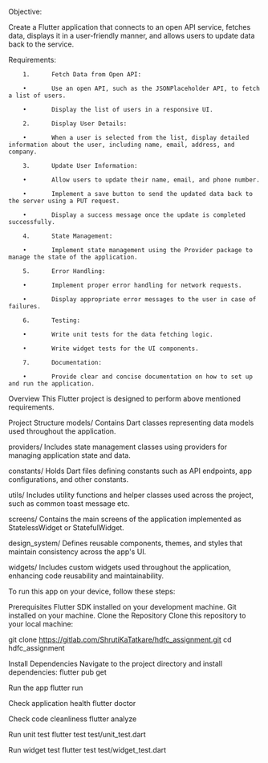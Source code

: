 Objective:

Create a Flutter application that connects to an open API service, fetches data, displays it in a user-friendly manner, and allows users to update data back to the service.

Requirements:

        1.      Fetch Data from Open API:

        •       Use an open API, such as the JSONPlaceholder API, to fetch a list of users.

        •       Display the list of users in a responsive UI.

        2.      Display User Details:

        •       When a user is selected from the list, display detailed information about the user, including name, email, address, and company.

        3.      Update User Information:

        •       Allow users to update their name, email, and phone number.

        •       Implement a save button to send the updated data back to the server using a PUT request.

        •       Display a success message once the update is completed successfully.

        4.      State Management:

        •       Implement state management using the Provider package to manage the state of the application.

        5.      Error Handling:

        •       Implement proper error handling for network requests.

        •       Display appropriate error messages to the user in case of failures.

        6.      Testing:

        •       Write unit tests for the data fetching logic.

        •       Write widget tests for the UI components.

        7.      Documentation:

        •       Provide clear and concise documentation on how to set up and run the application.

Overview
This Flutter project is designed to perform above mentioned requirements.

Project Structure
models/
Contains Dart classes representing data models used throughout the application.

providers/
Includes state management classes using providers for managing application state and data.

constants/
Holds Dart files defining constants such as API endpoints, app configurations, and other constants.

utils/
Includes utility functions and helper classes used across the project, such as common toast message etc.

screens/
Contains the main screens of the application implemented as StatelessWidget or StatefulWidget.

design_system/
Defines reusable components, themes, and styles that maintain consistency across the app's UI.

widgets/
Includes custom widgets used throughout the application, enhancing code reusability and maintainability.


To run this app on your device, follow these steps:

Prerequisites
Flutter SDK installed on your development machine.
Git installed on your machine.
Clone the Repository
Clone this repository to your local machine:

git clone https://gitlab.com/ShrutiKaTatkare/hdfc_assignment.git
cd hdfc_assignment

Install Dependencies
Navigate to the project directory and install dependencies:
flutter pub get

Run the app
flutter run

Check application health
flutter doctor

Check code cleanliness
flutter analyze

Run unit test
flutter test test/unit_test.dart

Run widget test
flutter test test/widget_test.dart




